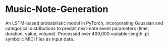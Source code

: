 # Music-Note-Generation
An LSTM-based probabilistic model in PyTorch, incorporating Gaussian and categorical distributions to predict next-note event parameters (time, duration, value, volume). Processed over 400,000 variable-length .pt symbolic MIDI files as input data.
